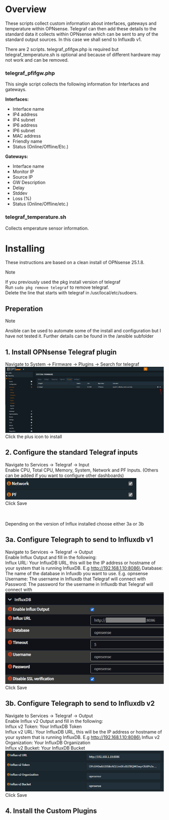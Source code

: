 # Overview
These scripts collect custom information about interfaces, gateways and temperature within OPNsense.  Telegraf can then add these details to the standard data it collects within OPNsense which can be sent to any of the standard output sources. In this case we shall send to Influxdb v1.

There are 2 scripts.  telegraf_pfifgw.php is required but telegraf_temperature.sh is optional and because of different hardware may not work and can be removed.

### telegraf_pfifgw.php
This single script collects the following information for Interfaces and gateways.

  **Interfaces:**
  * Interface name
  * IP4 address
  * IP4 subnet
  * IP6 address
  * IP6 subnet
  * MAC address
  * Friendly name
  * Status (Online/Offline/Etc.)

  **Gateways:**
  * Interface name
  * Monitor IP
  * Source IP
  * GW Description
  * Delay
  * Stddev
  * Loss (%)
  * Status (Online/Offline/etc.)

### telegraf_temperature.sh
Collects emperature sensor information.


# Installing
These instructions are based on a clean install of OPNsense 25.1.8.
> [!NOTE]
> If you previously used the pkg install version of telegraf\
> Run `sudo pkg remove telegraf` to remove telegraf.\
> Delete the line that starts with telegraf in /usr/local/etc/sudoers.

## Preperation
> [!NOTE]
> Ansible can be used to automate some of the install and configuration but I have not tested it.  Further details can be found in the /ansible subfolder

## 1. Install OPNsense Telegraf plugin
Navigate to System -> Firmware -> Plugins -> Search for telegraf\
![Screenshot adding the default Telegraf plugin](/images/opnsense1.png)\
Click the plus icon to install

## 2. Configure the standard Telegraf inputs
Navigate to Services -> Telegraf -> Input\
Enable CPU, Total CPU, Memory, System, Network and PF Inputs. (Others can be added if you want to configure other dashboards)\
![Screenshot enabling inputs](/images/opnsense2.png)\
Click Save

\
\
Depending on the version of Influx installed choose either 3a or 3b
## 3a. Configure Telegraph to send to Influxdb v1
Navigate to Services -> Telegraf -> Output\
Enable Influx Output and fill in the following:\
Influx URL: Your InfluxDB URL, this will be the IP address or hostname of your system that is running InfluxDB. E.g http://192.168.1.10:8086\
Database: The name of the database in Infuxdb you want to use. E.g. opnsense\
Username: The username in Influxdb that Telegraf will connect with\
Password: The password for the username in Influxdb that Telegraf will connect with\
![Screenshot for Influx v2 config](/images/opnsense4.png)\
Click Save

## 3b. Configure Telegraph to send to Influxdb v2
Navigate to Services -> Telegraf -> Output\
Enable Influx v2 Output and fill in the following:\
Influx v2 Token: Your InfluxDB Token\
Influx v2 URL: Your InfluxDB URL, this will be the IP address or hostname of your system that is running InfluxDB. E.g http://192.168.1.10:8086\
Influx v2 Organization: Your InfluxDB Organization\
Influx v2 Bucket: Your InfluxDB Bucket\
![Screenshot for Influx v2 config](/images/opnsense3.png)\
Click Save

## 4. Install the Custom Plugins



```

```
